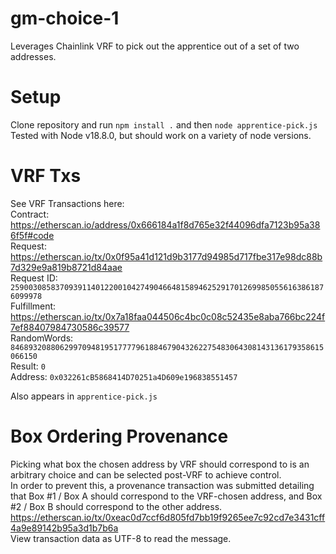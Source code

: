 # gm-choice-1
Leverages Chainlink VRF to pick out the apprentice out of a set of two addresses.

# Setup
Clone repository and run `npm install .` and then `node apprentice-pick.js`
Tested with Node v18.8.0, but should work on a variety of node versions.

# VRF Txs

See VRF Transactions here:  
Contract:    https://etherscan.io/address/0x666184a1f8d765e32f44096dfa7123b95a386f5f#code  
Request:     https://etherscan.io/tx/0x0f95a41d121d9b3177d94985d717fbe317e98dc88b7d329e9a819b8721d84aae  
Request ID:  `25900308583709391140122001042749046648158946252917012699850556163861876099978`  
Fulfillment: https://etherscan.io/tx/0x7a18faa044506c4bc0c08c52435e8aba766bc224f7ef88407984730586c39577  
RandomWords: `8468932088062997094819517777961884679043262275483064308143136179358615066150`  
Result:      `0`  
Address:     `0x032261cB5868414D70251a4D609e196838551457`  

Also appears in `apprentice-pick.js`

# Box Ordering Provenance
Picking what box the chosen address by VRF should correspond to is an arbitrary choice and can be selected post-VRF to achieve control.  
In order to prevent this, a provenance transaction was submitted detailing that Box #1 / Box A should correspond to the VRF-chosen address,
and Box #2 / Box B should correspond to the other address.  
https://etherscan.io/tx/0xeac0d7ccf6d805fd7bb19f9265ee7c92cd7e3431cff4a9e89142b95a3d1b7b6a  
View transaction data as UTF-8 to read the message.  